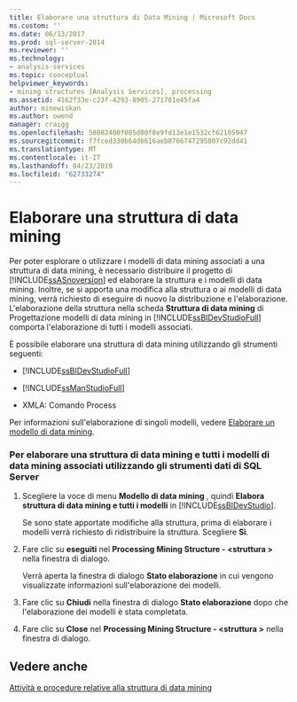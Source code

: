```yaml
---
title: Elaborare una struttura di Data Mining | Microsoft Docs
ms.custom: ''
ms.date: 06/13/2017
ms.prod: sql-server-2014
ms.reviewer: ''
ms.technology:
- analysis-services
ms.topic: conceptual
helpviewer_keywords:
- mining structures [Analysis Services], processing
ms.assetid: 4162f33e-c23f-4293-8905-271781e45fa4
author: minewiskan
ms.author: owend
manager: craigg
ms.openlocfilehash: 50882400f085d00f8e9fd13e1e1532cf62105947
ms.sourcegitcommit: f7fced330b64d6616aeb8766747295807c92dd41
ms.translationtype: MT
ms.contentlocale: it-IT
ms.lasthandoff: 04/23/2019
ms.locfileid: "62733274"
---
```

# <a name="process-a-mining-structure"></a>Elaborare una struttura di data mining
  Per poter esplorare o utilizzare i modelli di data mining associati a una struttura di data mining, è necessario distribuire il progetto di [!INCLUDE[ssASnoversion](../../includes/ssasnoversion-md.md)] ed elaborare la struttura e i modelli di data mining. Inoltre, se si apporta una modifica alla struttura o ai modelli di data mining, verrà richiesto di eseguire di nuovo la distribuzione e l'elaborazione. L'elaborazione della struttura nella scheda **Struttura di data mining** di Progettazione modelli di data mining in [!INCLUDE[ssBIDevStudioFull](../../includes/ssbidevstudiofull-md.md)] comporta l'elaborazione di tutti i modelli associati.  
  
 È possibile elaborare una struttura di data mining utilizzando gli strumenti seguenti:  
  
-   [!INCLUDE[ssBIDevStudioFull](../../includes/ssbidevstudiofull-md.md)]  
  
-   [!INCLUDE[ssManStudioFull](../../includes/ssmanstudiofull-md.md)]  
  
-   XMLA: Comando Process  
  
 Per informazioni sull'elaborazione di singoli modelli, vedere [Elaborare un modello di data mining](process-a-mining-model.md).  
  
### <a name="to-process-a-mining-structure-and-all-associated-mining-models-using-sql-server-data-tools"></a>Per elaborare una struttura di data mining e tutti i modelli di data mining associati utilizzando gli strumenti dati di SQL Server  
  
1.  Scegliere la voce di menu **Modello di data mining** , quindi **Elabora struttura di data mining e tutti i modelli** in [!INCLUDE[ssBIDevStudio](../../includes/ssbidevstudio-md.md)].  
  
     Se sono state apportate modifiche alla struttura, prima di elaborare i modelli verrà richiesto di ridistribuire la struttura. Scegliere **Sì**.  
  
2.  Fare clic su **eseguiti** nel **Processing Mining Structure - \<struttura >** nella finestra di dialogo.  
  
     Verrà aperta la finestra di dialogo **Stato elaborazione** in cui vengono visualizzate informazioni sull'elaborazione dei modelli.  
  
3.  Fare clic su **Chiudi** nella finestra di dialogo **Stato elaborazione** dopo che l'elaborazione dei modelli è stata completata.  
  
4.  Fare clic su **Close** nel **Processing Mining Structure - \<struttura >** nella finestra di dialogo.  
  
## <a name="see-also"></a>Vedere anche  
 [Attività e procedure relative alla struttura di data mining](mining-structure-tasks-and-how-tos.md)  
  
  
